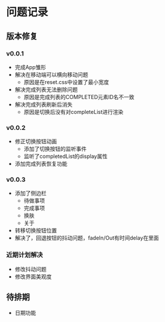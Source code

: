 # 问题记录

## 版本修复

### v0.0.1
- 完成App雏形
- 解决在移动端可以横向移动问题
    - 原因是在reset.css中设置了最小宽度
- 解决完成列表无法删除问题
    - 原因是完成列表的COMPLETED元素ID名不一致
- 解决完成列表刷新后消失
    - 原因是切换后没有对completeList进行渲染

### v0.0.2
- 修正切换按钮动画
    - 添加了切换按钮的监听事件
    - 监听了completedList的display属性
- 添加完成列表恢复功能

### v0.0.3
- 添加了侧边栏
    - 待做事项
    - 完成事项
    - 换肤
    - 关于
- 转移切换按钮位置
- 解决了，回退按钮的抖动问题，fadeIn/Out有时间delay在里面
    
### 近期计划解决
- 修改抖动问题
- 修改界面美观度

## 待排期
- 日期功能
